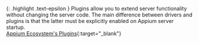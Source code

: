 <!-- LOCATION -->
<!-- _includes/components/appium/ -->

<!-- INCLUDE -->
<!-- components/appium/plugin-intro.md -->


<!-- MAIN CONTENT -->

{: .highlight .text-epsilon }
Plugins allow you to extend server functionality without changing the server code. The main difference between drivers and plugins is that the latter must be explicitly enabled on Appium server startup.<br>
[Appium Ecosystem's Plugins](https://appium.io/docs/en/latest/ecosystem/plugins){:target="\_blank"}
